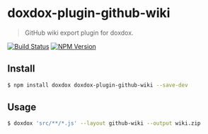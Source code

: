 # doxdox-plugin-github-wiki

> GitHub wiki export plugin for doxdox.

[![Build Status](https://travis-ci.org/neogeek/doxdox-plugin-github-wiki.svg?branch=master)](https://travis-ci.org/neogeek/doxdox-plugin-github-wiki)
[![NPM Version](http://img.shields.io/npm/v/doxdox-plugin-github-wiki.svg?style=flat)](https://www.npmjs.org/package/doxdox-plugin-github-wiki)

## Install

```bash
$ npm install doxdox doxdox-plugin-github-wiki --save-dev
```

## Usage

```bash
$ doxdox 'src/**/*.js' --layout github-wiki --output wiki.zip
```
